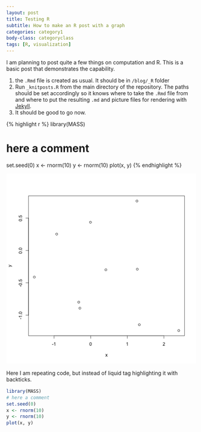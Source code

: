 ```yaml
---
layout: post
title: Testing R
subtitle: How to make an R post with a graph
categories: category1
body-class: categoryclass
tags: [R, visualization]
---
```


I am planning to post quite a few things on computation and R. This is a basic post that demonstrates the capability.

1. the `.Rmd` file is created as usual. It should be in `/blog/_R` folder
2. Run `_knitposts.R` from the main directory of the repository. The paths should be set accordingly so it knows where to take the `.Rmd` file from and where to put the resulting `.md` and picture files for rendering with [Jekyll](https://jekyllrb.com/).
3. It should be good to go now.



{% highlight r %}
library(MASS)
# here a comment
set.seed(0)
x <- rnorm(10)
y <- rnorm(10)
plot(x, y)
{% endhighlight %}

![figure](/blog/figs/2015-11-18-testR/unnamed-chunk-1-1.png) 


Here I am repeating code, but instead of liquid tag highlighting it with backticks.

```r
library(MASS)
# here a comment
set.seed(0)
x <- rnorm(10)
y <- rnorm(10)
plot(x, y)
```

